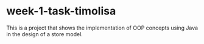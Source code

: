 # week-1-task-timolisa
This is a project that shows the implementation of OOP concepts using Java in the design of a store model.
